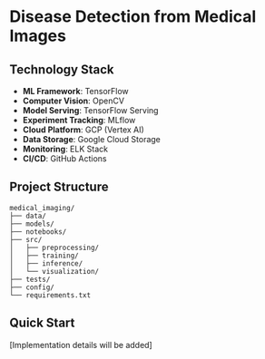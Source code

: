 # Disease Detection from Medical Images

## Technology Stack
- **ML Framework**: TensorFlow
- **Computer Vision**: OpenCV
- **Model Serving**: TensorFlow Serving
- **Experiment Tracking**: MLflow
- **Cloud Platform**: GCP (Vertex AI)
- **Data Storage**: Google Cloud Storage
- **Monitoring**: ELK Stack
- **CI/CD**: GitHub Actions

## Project Structure
```
medical_imaging/
├── data/
├── models/
├── notebooks/
├── src/
│   ├── preprocessing/
│   ├── training/
│   ├── inference/
│   └── visualization/
├── tests/
├── config/
└── requirements.txt
```

## Quick Start
[Implementation details will be added] 